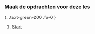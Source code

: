 ### Maak de opdrachten voor deze les
{: .text-green-200 .fs-6 }

1. [Start](1onderwerp)
<!-- 4. [Testen](4testen) -->
